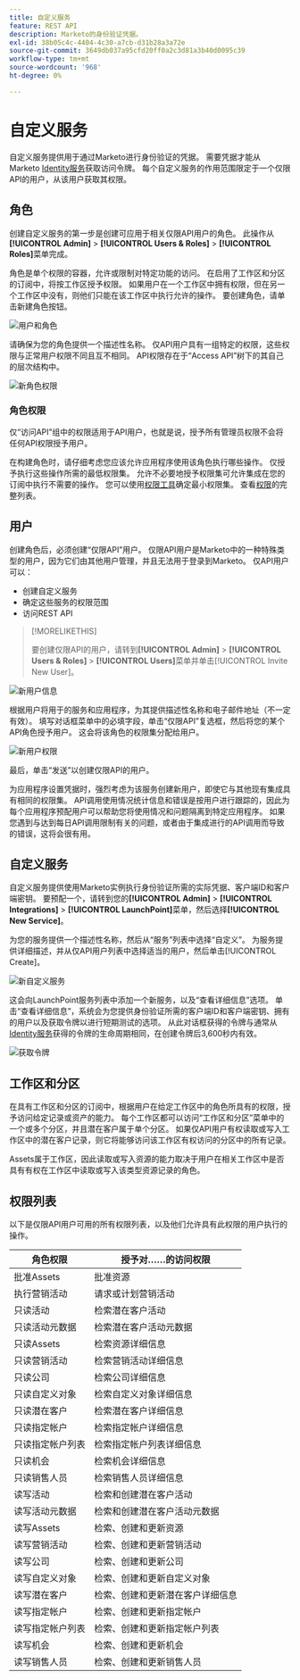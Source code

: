 ```yaml
---
title: 自定义服务
feature: REST API
description: Marketo的身份验证凭据。
exl-id: 38b05c4c-4404-4c30-a7cb-d31b28a3a72e
source-git-commit: 3649db037a95cfd20ff0a2c3d81a3b40d0095c39
workflow-type: tm+mt
source-wordcount: '968'
ht-degree: 0%

---
```


# 自定义服务

自定义服务提供用于通过Marketo进行身份验证的凭据。 需要凭据才能从Marketo [Identity服务](https://developer.adobe.com/marketo-apis/api/identity/#tag/Identity/operation/identityUsingGET)获取访问令牌。 每个自定义服务的作用范围限定于一个仅限API的用户，从该用户获取其权限。

## 角色

创建自定义服务的第一步是创建可应用于相关仅限API用户的角色。 此操作从&#x200B;**[!UICONTROL Admin]** > **[!UICONTROL Users & Roles]** > **[!UICONTROL Roles]**&#x200B;菜单完成。

角色是单个权限的容器，允许或限制对特定功能的访问。 在启用了工作区和分区的订阅中，将按工作区授予权限。 如果用户在一个工作区中拥有权限，但在另一个工作区中没有，则他们只能在该工作区中执行允许的操作。 要创建角色，请单击新建角色按钮。

![用户和角色](assets/admin-users-and-roles-roles.png)

请确保为您的角色提供一个描述性名称。 仅API用户具有一组特定的权限，这些权限与正常用户权限不同且互不相同。 API权限存在于“Access API”树下的其自己的层次结构中。

![新角色权限](assets/new-role-access-api-permissions.png)

### 角色权限

仅“访问API”组中的权限适用于API用户，也就是说，授予所有管理员权限不会将任何API权限授予用户。

在构建角色时，请仔细考虑您应该允许应用程序使用该角色执行哪些操作。 仅授予执行这些操作所需的最低权限集。 允许不必要地授予权限集可允许集成在您的订阅中执行不需要的操作。 您可以使用[权限工具](endpoint-reference.md)确定最小权限集。 查看[权限](#permission_list)的完整列表。

## 用户

创建角色后，必须创建“仅限API”用户。 仅限API用户是Marketo中的一种特殊类型的用户，因为它们由其他用户管理，并且无法用于登录到Marketo。 仅API用户可以：

- 创建自定义服务
- 确定这些服务的权限范围
- 访问REST API

>[!MORELIKETHIS]
>
>要创建仅限API的用户，请转到&#x200B;**[!UICONTROL Admin]** > **[!UICONTROL Users & Roles]** > **[!UICONTROL Users]**&#x200B;菜单并单击[!UICONTROL Invite New User]。

![新用户信息](assets/new-user-info.png)

根据用户将用于的服务和应用程序，为其提供描述性名称和电子邮件地址（不一定有效）。 填写对话框菜单中的必填字段，单击“仅限API”复选框，然后将您的某个API角色授予用户。 这会将该角色的权限集分配给用户。

![新用户权限](assets/new-user-permissions.png)

最后，单击“发送”以创建仅限API的用户。

为应用程序设置凭据时，强烈考虑为该服务创建新用户，即使它与其他现有集成具有相同的权限集。 API调用使用情况统计信息和错误是按用户进行跟踪的，因此为每个应用程序预配用户可以帮助您将使用情况和问题隔离到特定应用程序。 如果您遇到与达到每日API调用限制有关的问题，或者由于集成进行的API调用而导致的错误，这将会很有用。

## 自定义服务

自定义服务提供使用Marketo实例执行身份验证所需的实际凭据、客户端ID和客户端密钥。 要预配一个，请转到您的&#x200B;**[!UICONTROL Admin]** > **[!UICONTROL Integrations]** > **[!UICONTROL LaunchPoint]**&#x200B;菜单，然后选择&#x200B;**[!UICONTROL New Service]**。

为您的服务提供一个描述性名称，然后从“服务”列表中选择“自定义”。 为服务提供详细描述，并从仅API用户列表中选择适当的用户，然后单击[!UICONTROL Create]。

![新自定义服务](assets/admin-launchpoint-new-service.png)

这会向LaunchPoint服务列表中添加一个新服务，以及“查看详细信息”选项。 单击“查看详细信息”，系统会为您提供身份验证所需的客户端ID和客户端密钥、拥有的用户以及获取令牌以进行短期测试的选项。 从此对话框获得的令牌与通常从[Identity服务](https://developer.adobe.com/marketo-apis/api/identity/#tag/Identity/operation/identityUsingGET)获得的令牌的生命周期相同，在创建令牌后3,600秒内有效。

![获取令牌](assets/get-token.png)

## 工作区和分区

在具有工作区和分区的订阅中，根据用户在给定工作区中的角色所具有的权限，授予访问给定记录或资产的能力。 每个工作区都可以访问“工作区和分区”菜单中的一个或多个分区，并且潜在客户属于单个分区。 如果仅API用户有权读取或写入工作区中的潜在客户记录，则它将能够访问该工作区有权访问的分区中的所有记录。

Assets属于工作区，因此读取或写入资源的能力取决于用户在相关工作区中是否具有有权在工作区中读取或写入该类型资源记录的角色。

## 权限列表

以下是仅限API用户可用的所有权限列表，以及他们允许具有此权限的用户执行的操作。

| 角色权限 | 授予对……的访问权限 |
| --- | --- |
| 批准Assets | 批准资源 |
| 执行营销活动 | 请求或计划营销活动 |
| 只读活动 | 检索潜在客户活动 |
| 只读活动元数据 | 检索潜在客户活动元数据 |
| 只读Assets | 检索资源详细信息 |
| 只读营销活动 | 检索营销活动详细信息 |
| 只读公司 | 检索公司详细信息 |
| 只读自定义对象 | 检索自定义对象详细信息 |
| 只读潜在客户 | 检索潜在客户详细信息 |
| 只读指定帐户 | 检索指定帐户详细信息 |
| 只读指定帐户列表 | 检索指定帐户列表详细信息 |
| 只读机会 | 检索机会详细信息 |
| 只读销售人员 | 检索销售人员详细信息 |
| 读写活动 | 检索和创建潜在客户活动 |
| 读写活动元数据 | 检索和创建潜在客户活动元数据 |
| 读写Assets | 检索、创建和更新资源 |
| 读写营销活动 | 检索、创建和更新营销活动 |
| 读写公司 | 检索、创建和更新公司 |
| 读写自定义对象 | 检索、创建和更新自定义对象 |
| 读写潜在客户 | 检索、创建和更新潜在客户详细信息 |
| 读写指定帐户 | 检索、创建和更新指定帐户 |
| 读写指定帐户列表 | 检索、创建和更新指定帐户列表 |
| 读写机会 | 检索、创建和更新机会 |
| 读写销售人员 | 检索、创建和更新销售人员 |
